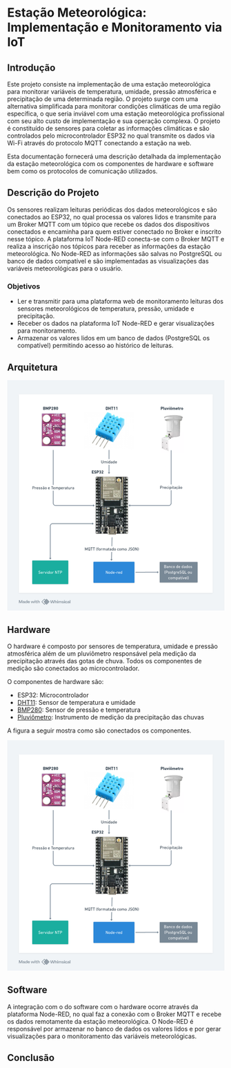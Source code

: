 # Estação Meteorológica: Implementação e Monitoramento via IoT
## Introdução

Este projeto consiste na implementação de uma estação meteorológica para monitorar variáveis de temperatura, umidade, pressão atmosférica e precipitação de uma determinada região. O projeto surge com uma alternativa simplificada para monitorar condições climáticas de uma região específica, o que seria inviável com uma estação meteorológica profissional com seu alto custo de implementação e sua operação complexa. O projeto é constituído de sensores para coletar as informações climáticas e são controlados pelo microcontrolador ESP32 no qual transmite os dados via Wi-Fi através do protocolo MQTT conectando a estação na web.

Esta documentação fornecerá uma descrição detalhada da implementação da estação meteorológica com os componentes de hardware e software bem como os protocolos de comunicação utilizados.

## Descrição do Projeto
Os sensores realizam leituras periódicas dos dados meteorológicos e são conectados ao ESP32, no qual processa os valores lidos e transmite para um Broker MQTT com um tópico que recebe os dados dos dispositivos conectados e encaminha para quem estiver conectado no Broker e inscrito nesse tópico. A plataforma IoT Node-RED conecta-se com o Broker MQTT e realiza a inscrição nos tópicos para receber as informações da estação meteorológica. No Node-RED as informações são salvas no PostgreSQL ou banco de dados compatível e são implementadas as visualizações das variáveis meteorológicas para o usuário. 

### Objetivos
- Ler e transmitir para uma plataforma web de monitoramento leituras dos sensores meteorológicos de temperatura, pressão, umidade e precipitação.
- Receber os dados na plataforma IoT Node-RED e gerar visualizações para monitoramento.
- Armazenar os valores lidos em um banco de dados (PostgreSQL os compatível) permitindo acesso ao histórico de leituras.

## Arquitetura
![](https://github.com/eduardozago/weather-station-iot/blob/main/arquitetura.png)

## Hardware
O hardware é composto por sensores de temperatura, umidade e pressão atmosférica além de um pluviômetro responsável pela medição da precipitação através das gotas de chuva. Todos os componentes de medição são conectados ao microcontrolador. 

O componentes de hardware são:
- ESP32: Microcontrolador 
- [DHT11](https://github.com/eduardozago/weather-station-iot/blob/main/sensores/DHT11): Sensor de temperatura e umidade
- [BMP280](https://github.com/eduardozago/weather-station-iot/blob/main/sensores/BMP280): Sensor de pressão e temperatura
- [Pluviômetro](https://github.com/eduardozago/weather-station-iot/blob/main/sensores/pluviometro): Instrumento de medição da precipitação das chuvas

A figura a seguir mostra como são conectados os componentes.

![](https://github.com/eduardozago/weather-station-iot/blob/main/hardware.png)

## Software 

A integração com o do software com o hardware ocorre através da plataforma Node-RED, no qual faz a conexão com o Broker MQTT e recebe os dados remotamente da estação meteorológica. O Node-RED é responsável por armazenar no banco de dados os valores lidos e por gerar visualizações para o monitoramento das variáveis meteorológicas.

## Conclusão
